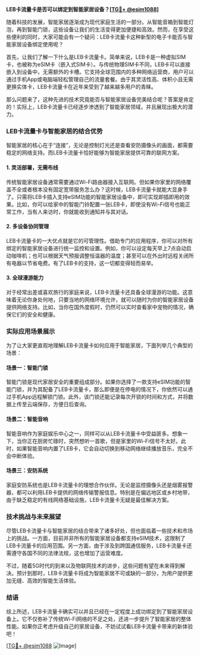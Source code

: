 **LEB卡流量卡是否可以绑定到智能家居设备？[[TG💪+ @esim1088](https://t.me/s/esim1088)]**

随着科技的发展，智能家居逐渐成为现代家庭生活的一部分。从智能音箱到智能灯泡，再到智能门锁，这些设备让我们的生活变得更加便捷和高效。然而，在享受这些便利的同时，大家可能会有一个疑问：LEB卡流量卡这种新型的电子卡能否与智能家居设备绑定使用呢？

首先，让我们了解一下什么是LEB卡流量卡。简单来说，LEB卡是一种虚拟SIM卡，也被称为eSIM卡（嵌入式SIM卡）。与传统物理SIM卡不同，LEB卡可以直接嵌入到设备中，无需额外的卡槽。它支持全球范围内的多种网络运营商，用户可以通过手机App或电脑端轻松管理自己的流量套餐。由于其灵活性高、体积小且无需更换实体卡，LEB卡流量卡在近年来受到了越来越多用户的青睐。

那么问题来了，这种先进的技术究竟能否与智能家居设备完美结合呢？答案是肯定的！实际上，LEB卡流量卡已经逐步渗透到了智能家居领域，并且展现出极大的潜力。

### LEB卡流量卡与智能家居的结合优势

智能家居的核心在于“连接”，无论是控制灯光还是查看安防摄像头的画面，都需要稳定的网络支持。而LEB卡流量卡恰好能够为智能家居提供可靠的联网方案。

#### 1. 灵活部署，无需布线

传统智能家居设备通常需要通过Wi-Fi路由器接入互联网。但如果你家里的网络覆盖不全或者根本没有固定宽带服务怎么办？这时候，LEB卡流量卡就能大显身手了。只需将LEB卡插入支持eSIM功能的智能家居设备中，即可实现即插即用的效果。比如，你可以给家中的智能门铃配置一张LEB卡，即使没有Wi-Fi信号也能正常工作，当有人来访时，你就能收到通知并与其对话。

#### 2. 多设备协同管理

LEB卡流量卡的一大优点就是它的可管理性。借助专门的应用程序，你可以对所有绑定的智能家居设备进行统一监控和设置。例如，你可以设定每天早上7点自动启动咖啡机；也可以根据天气预报调整恒温器的温度；甚至可以在外出时远程关闭所有电器以节省电费。有了LEB卡的支持，这一切都变得轻而易举。

#### 3. 全球漫游能力

对于经常出差或喜欢旅行的家庭来说，LEB卡流量卡还具备全球漫游的功能。这意味着无论你身处何地，只要当地的网络环境允许，就可以随时为你的智能家居设备提供网络支持。比如，当你在国外度假时，仍然可以实时查看家中宠物的情况，确保它们的安全和健康。

### 实际应用场景展示

为了让大家更直观地理解LEB卡流量卡如何应用于智能家居，下面列举几个典型的场景：

#### 场景一：智能门锁

智能门锁是现代家居安全的重要组成部分。如果你选择了一款支持eSIM功能的智能门锁，并为其配备了LEB卡流量卡，那么即便是在停电的情况下，你依然可以通过手机App远程解锁门锁。此外，该门锁还能记录每次开锁的时间和方式，并将数据上传至云端保存，方便日后查询。

#### 场景二：智能音响

智能音响作为家庭娱乐中心之一，同样可以从LEB卡流量卡中受益匪多。想象一下，当你正在厨房忙碌时，突然想听一首歌，但是家里的Wi-Fi信号不太好。此时，如果智能音响内置了LEB卡，它会自动切换到移动网络继续播放音乐，完全不会中断体验。

#### 场景三：安防系统

家庭安防系统也是LEB卡流量卡的理想合作伙伴。无论是监控摄像头还是烟雾报警器，都可以利用LEB卡提供的网络传输警报信息。特别是在偏远地区或乡村地带，由于缺乏稳定的有线网络基础设施，LEB卡流量卡无疑是最佳解决方案。

### 技术挑战与未来展望

尽管LEB卡流量卡与智能家居的结合带来了诸多好处，但也面临着一些技术和市场上的挑战。一方面，目前并非所有的智能家居设备都支持eSIM技术，这限制了LEB卡流量卡的应用范围。另一方面，由于涉及到跨国通信服务，LEB卡流量卡还需遵守各国不同的法律法规，这也增加了运营难度。

不过，随着5G时代的到来以及物联网技术的进步，这些问题有望在未来得到解决。预计到那时，LEB卡流量卡将成为智能家居不可或缺的一部分，为用户提供更加无缝、高效的智能生活体验。

### 结语

综上所述，LEB卡流量卡确实可以并且已经在一定程度上成功绑定到了智能家居设备上。它不仅弥补了传统Wi-Fi网络的不足之处，还进一步提升了智能家居的整体性能。如果你正考虑升级自己的家居设备，不妨试试看LEB卡流量卡带来的新体验吧！

[[TG💪+ @esim1088](https://t.me/s/esim1088) ![Image](https://i.postimg.cc/4NQfJmqS/Snipaste-2025-05-13-00-14-12.png)]